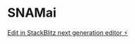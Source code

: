 # SNAMai

[Edit in StackBlitz next generation editor ⚡️](https://stackblitz.com/~/github.com/jaksim0sec/SNAMai)